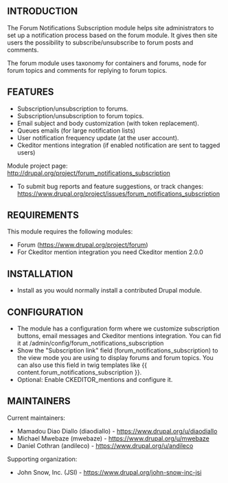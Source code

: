 INTRODUCTION
------------

The Forum Notifications Subscription module helps site administrators to set up a notification process based on 
the forum module. It gives then site users the possibility to subscribe/unsubscribe to forum posts and comments.

The forum module uses taxonomy for containers and forums, node for forum topics and comments for replying to forum topics.

FEATURES
--------
* Subscription/unsubscription to forums.
* Subscription/unsubscription to forum topics.
* Email subject and body customization (with token replacement).
* Queues emails (for large notification lists)
* User notification frequency update (at the user account).
* Ckeditor mentions integration (if enabled notification are sent to tagged users) 

Module project page:
http://drupal.org/project/forum_notifications_subscription
* To submit bug reports and feature suggestions, or track changes:
  https://www.drupal.org/project/issues/forum_notifications_subscription

REQUIREMENTS
------------

This module requires the following modules:

 * Forum (https://www.drupal.org/project/forum)
 * For Ckeditor mention integration you need Ckeditor mention 2.0.0

INSTALLATION
 ------------

  * Install as you would normally install a contributed Drupal module.

CONFIGURATION
-------------

 * The module has a configuration form where we customize subscription buttons, email messages and Ckeditor mentions integration.
 You can fid it at /admin/config/forum_notifications_subscription
 * Show the "Subscription link" field (forum_notifications_subscription) to the view mode you are using to display forums and forum topics.
   You can also use this field in twig templates like {{ content.forum_notifications_subscription }}.
 * Optional: Enable CKEDITOR_mentions and configure it.

MAINTAINERS
-----------

 Current maintainers:
   * Mamadou Diao Diallo (diaodiallo) - https://www.drupal.org/u/diaodiallo
   * Michael Mwebaze (mwebaze) - https://www.drupal.org/u/mwebaze
   * Daniel Cothran (andileco) - https://www.drupal.org/u/andileco

 Supporting organization:
   * John Snow, Inc. (JSI) - https://www.drupal.org/john-snow-inc-jsi
